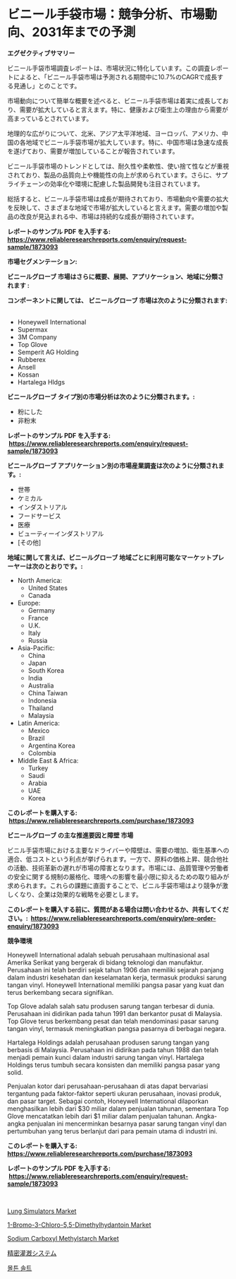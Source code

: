 <p><h1>ビニール手袋市場：競争分析、市場動向、2031年までの予測</h1></p><p><strong>エグゼクティブサマリー</strong></p>
<p><p>ビニール手袋市場調査レポートは、市場状況に特化しています。この調査レポートによると、「ビニール手袋市場は予測される期間中に10.7%のCAGRで成長する見通し」とのことです。</p><p>市場動向について簡単な概要を述べると、ビニール手袋市場は着実に成長しており、需要が拡大していると言えます。特に、健康および衛生上の理由から需要が高まっているとされています。</p><p>地理的な広がりについて、北米、アジア太平洋地域、ヨーロッパ、アメリカ、中国の各地域でビニール手袋市場が拡大しています。特に、中国市場は急速な成長を遂げており、需要が増加していることが報告されています。</p><p>ビニール手袋市場のトレンドとしては、耐久性や柔軟性、使い捨て性などが重視されており、製品の品質向上や機能性の向上が求められています。さらに、サプライチェーンの効率化や環境に配慮した製品開発も注目されています。</p><p>総括すると、ビニール手袋市場は成長が期待されており、市場動向や需要の拡大を反映して、さまざまな地域で市場が拡大していると言えます。需要の増加や製品の改良が見込まれる中、市場は持続的な成長が期待されています。</p></p>
<p><strong>レポートのサンプル PDF を入手する: <a href="https://www.reliableresearchreports.com/enquiry/request-sample/1873093">https://www.reliableresearchreports.com/enquiry/request-sample/1873093</a></strong></p>
<p><strong>市場セグメンテーション:</strong></p>
<p><strong> ビニールグローブ 市場はさらに概要、展開、アプリケーション、地域に分類されます :</strong></p>
<p><strong>コンポーネントに関しては、 ビニールグローブ 市場は次のように分類されます: &nbsp;</strong></p>
<p><ul><li>Honeywell International</li><li>Supermax</li><li>3M Company</li><li>Top Glove</li><li>Semperit AG Holding</li><li>Rubberex</li><li>Ansell</li><li>Kossan</li><li>Hartalega Hldgs</li></ul></p>
<p><strong> ビニールグローブ タイプ別の市場分析は次のように分類されます。:</strong></p>
<p><ul><li>粉にした</li><li>非粉末</li></ul></p>
<p><strong>レポートのサンプル PDF を入手する: &nbsp;<a href="https://www.reliableresearchreports.com/enquiry/request-sample/1873093">https://www.reliableresearchreports.com/enquiry/request-sample/1873093</a></strong></p>
<p><strong> ビニールグローブ アプリケーション別の市場産業調査は次のように分類されます。:</strong></p>
<p><ul><li>世帯</li><li>ケミカル</li><li>インダストリアル</li><li>フードサービス</li><li>医療</li><li>ビューティーインダストリアル</li><li>[その他]</li></ul></p>
<p><strong>地域に関して言えば、ビニールグローブ 地域ごとに利用可能なマーケットプレーヤーは次のとおりです。:</strong></p>
<p><ul>
    <li>
        North America:
        <ul>
            <li>United States</li>
            <li>Canada</li>
        </ul>
    </li>
    <li>
        Europe:
        <ul>
            <li>Germany</li>
            <li>France</li>
            <li>U.K.</li>
            <li>Italy</li>
            <li>Russia</li>
        </ul>
    </li>
    <li>
        Asia-Pacific:
        <ul>
            <li>China</li>
            <li>Japan</li>
            <li>South Korea</li>
            <li>India</li>
            <li>Australia</li>
            <li>China Taiwan</li>
            <li>Indonesia</li>
            <li>Thailand</li>
            <li>Malaysia</li>
        </ul>
    </li>
    <li>
        Latin America:
        <ul>
            <li>Mexico</li>
            <li>Brazil</li>
            <li>Argentina Korea</li>
            <li>Colombia</li>
        </ul>
    </li>
    <li>
        Middle East & Africa:
        <ul>
            <li>Turkey</li>
            <li>Saudi</li>
            <li>Arabia</li>
            <li>UAE</li>
            <li>Korea</li>
        </ul>
    </li>
    </ul></p>
<p><strong>このレポートを購入する: &nbsp;<a href="https://www.reliableresearchreports.com/purchase/1873093">https://www.reliableresearchreports.com/purchase/1873093</a></strong></p>
<p><strong>ビニールグローブ の主な推進要因と障壁 市場</strong></p>
<p><p>ビニル手袋市場における主要なドライバーや障壁は、需要の増加、衛生基準への適合、低コストという利点が挙げられます。一方で、原料の価格上昇、競合他社の活動、技術革新の遅れが市場の障害となります。市場には、品質管理や労働者の安全に関する規制の厳格化、環境への影響を最小限に抑えるための取り組みが求められます。これらの課題に直面することで、ビニル手袋市場はより競争が激しくなり、企業は効果的な戦略を必要とします。</p></p>
<p><strong>このレポートを購入する前に、質問がある場合は問い合わせるか、共有してください。:&nbsp; <a href="https://www.reliableresearchreports.com/enquiry/pre-order-enquiry/1873093">https://www.reliableresearchreports.com/enquiry/pre-order-enquiry/1873093</a></strong></p>
<p><strong>競争環境</strong></p>
<p><p>Honeywell International adalah sebuah perusahaan multinasional asal Amerika Serikat yang bergerak di bidang teknologi dan manufaktur. Perusahaan ini telah berdiri sejak tahun 1906 dan memiliki sejarah panjang dalam industri kesehatan dan keselamatan kerja, termasuk produksi sarung tangan vinyl. Honeywell International memiliki pangsa pasar yang kuat dan terus berkembang secara signifikan.</p><p>Top Glove adalah salah satu produsen sarung tangan terbesar di dunia. Perusahaan ini didirikan pada tahun 1991 dan berkantor pusat di Malaysia. Top Glove terus berkembang pesat dan telah mendominasi pasar sarung tangan vinyl, termasuk meningkatkan pangsa pasarnya di berbagai negara.</p><p>Hartalega Holdings adalah perusahaan produsen sarung tangan yang berbasis di Malaysia. Perusahaan ini didirikan pada tahun 1988 dan telah menjadi pemain kunci dalam industri sarung tangan vinyl. Hartalega Holdings terus tumbuh secara konsisten dan memiliki pangsa pasar yang solid.</p><p>Penjualan kotor dari perusahaan-perusahaan di atas dapat bervariasi tergantung pada faktor-faktor seperti ukuran perusahaan, inovasi produk, dan pasar target. Sebagai contoh, Honeywell International dilaporkan menghasilkan lebih dari $30 miliar dalam penjualan tahunan, sementara Top Glove mencatatkan lebih dari $1 miliar dalam penjualan tahunan. Angka-angka penjualan ini mencerminkan besarnya pasar sarung tangan vinyl dan pertumbuhan yang terus berlanjut dari para pemain utama di industri ini.</p></p>
<p><strong>このレポートを購入する: &nbsp; <a href="https://www.reliableresearchreports.com/purchase/1873093">https://www.reliableresearchreports.com/purchase/1873093</a></strong></p>
<p><strong>レポートのサンプル PDF を入手する: &nbsp;<a href="https://www.reliableresearchreports.com/enquiry/request-sample/1873093">https://www.reliableresearchreports.com/enquiry/request-sample/1873093</a></strong><strong></strong></p>
<p>&nbsp;</p>
<p><p><a href="https://issuu.com/reportprime-2/docs/lung-simulators-market-size-2030.pptx">Lung Simulators Market</a></p><p><a href="https://github.com/dringals/Market-Research-Report-List-3/blob/main/1-bromo-3-chloro-55-dimethylhydantoin-market.md">1-Bromo-3-Chloro-5,5-Dimethylhydantoin Market</a></p><p><a href="https://github.com/lbird53714/Market-Research-Report-List-3/blob/main/sodium-carboxyl-methylstarch-market.md">Sodium Carboxyl Methylstarch Market</a></p><p><a href="https://github.com/sghwr779811674/Market-Research-Report-List-1/blob/main/41323662532.md">精密灌漑システム</a></p><p><a href="https://github.com/vdhdwjyp90142/Market-Research-Report-List-1/blob/main/61482812104.md">몰튼 솔트</a></p></p>